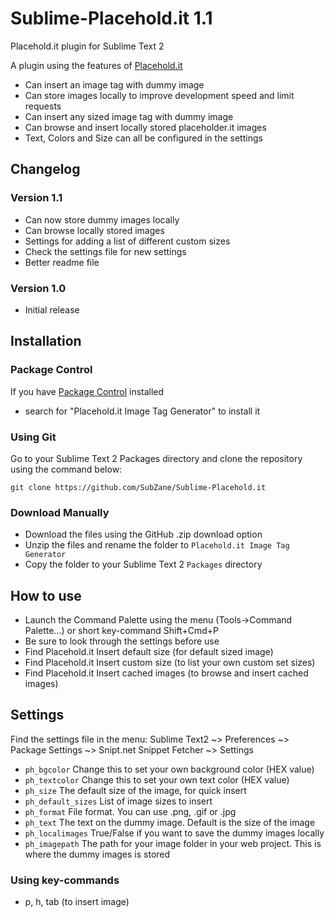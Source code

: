 Sublime-Placehold.it 1.1
=============================

Placehold.it plugin for Sublime Text 2

A plugin using the features of [Placehold.it](http://placehold.it)
* Can insert an image tag with dummy image
* Can store images locally to improve development speed and limit requests
* Can insert any sized image tag with dummy image
* Can browse and insert locally stored placeholder.it images
* Text, Colors and Size can all be configured in the settings

## Changelog
### Version 1.1
* Can now store dummy images locally
* Can browse locally stored images
* Settings for adding a list of different custom sizes
* Check the settings file for new settings
* Better readme file

### Version 1.0
* Initial release

## Installation
### Package Control
If you have [Package Control](http://wbond.net/sublime_packages/package_control) installed

* search for "Placehold.it Image Tag Generator" to install it

### Using Git
Go to your Sublime Text 2 Packages directory and clone the repository using the command below:

    git clone https://github.com/SubZane/Sublime-Placehold.it

### Download Manually

* Download the files using the GitHub .zip download option
* Unzip the files and rename the folder to `Placehold.it Image Tag Generator`
* Copy the folder to your Sublime Text 2 `Packages` directory

## How to use
* Launch the Command Palette using the menu (Tools->Command Palette...) or short key-command Shift+Cmd+P
* Be sure to look through the settings before use
* Find Placehold.it Insert default size (for default sized image)
* Find Placehold.it Insert custom size (to list your own custom set sizes)
* Find Placehold.it Insert cached images (to browse and insert cached images)

## Settings
Find the settings file in the menu: Sublime Text2 ~> Preferences ~> Package Settings ~> Snipt.net Snippet Fetcher ~> Settings
* `ph_bgcolor` Change this to set your own background color (HEX value)
* `ph_textcolor` Change this to set your own text color (HEX value)
* `ph_size` The default size of the image, for quick insert
* `ph_default_sizes` List of image sizes to insert
* `ph_format` File format. You can use .png, .gif or .jpg
* `ph_text` The text on the dummy image. Default is the size of the image
* `ph_localimages` True/False if you want to save the dummy images locally
* `ph_imagepath` The path for your image folder in your web project. This is where the dummy images is stored

### Using key-commands
* p, h, tab (to insert image)
